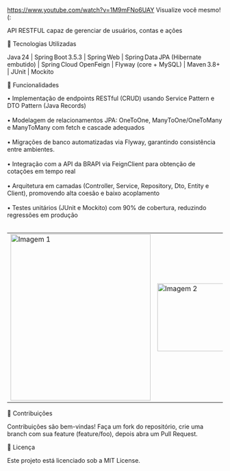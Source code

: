 https://www.youtube.com/watch?v=1M9mFNo6UAY
Visualize você mesmo! (:

API RESTFUL capaz de gerenciar de usuários, contas e ações

🚀 Tecnologias Utilizadas

Java 24 | Spring Boot 3.5.3 | Spring Web | Spring Data JPA (Hibernate embutido) | Spring Cloud OpenFeign | Flyway (core + MySQL) | Maven 3.8+ | JUnit | Mockito

🎯 Funcionalidades

• Implementação de endpoints RESTful (CRUD) usando Service Pattern e DTO Pattern (Java Records)<br><br>
• Modelagem de relacionamentos JPA: OneToOne, ManyToOne/OneToMany e ManyToMany com fetch e cascade adequados<br><br>
• Migrações de banco automatizadas via Flyway, garantindo consistência entre ambientes.<br><br>
• Integração com a API da BRAPI via FeignClient para obtenção de cotações em tempo real<br><br>
• Arquitetura em camadas (Controller, Service, Repository, Dto, Entity e Client), promovendo alta coesão e baixo acoplamento<br><br>
• Testes unitários (JUnit e Mockito) com 90% de cobertura, reduzindo regressões em produção<br><br>



<table>
  <tr>
    <td>
      <img src="https://github.com/user-attachments/assets/59ada847-37d9-4a8d-9537-b14e6d319393" alt="Imagem 1" width="327" height="388">
    </td>
    <td>
      <img src="https://github.com/user-attachments/assets/00887374-8437-47c1-adb4-4dcc0695e6a5" alt="Imagem 2" width="665" height="158">
    </td>
  </tr>
</table>




🤝 Contribuições

Contribuições são bem-vindas! Faça um fork do repositório, crie uma branch com sua feature (feature/foo), depois abra um Pull Request.

📄 Licença

Este projeto está licenciado sob a MIT License.
